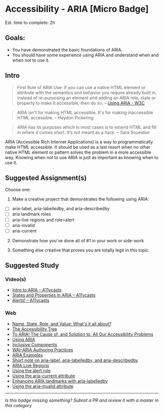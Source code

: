 Accessibility - ARIA [Micro Badge]
===================================================

Est. time to complete: 2h

Goals:
------

- You have demonstrated the basic foundations of ARIA.
- You should have some experience using ARIA and understand when and when not to use it.


Intro
-----

> First Rule of ARIA Use: If you can use a native HTML element or attribute with the semantics and behavior you require already built in, instead of re-purposing an element and adding an ARIA role, state or property to make it accessible, then do so. – [Using ARIA - W3C](https://www.w3.org/TR/using-aria/#rule1)

> ARIA isn't for making HTML accessible. It's for making inaccessible HTML accessible. – Heydon Pickering

> ARIA has its purposes which in most cases is to extend HTML and fill in where it comes short. It’s not meant as a hack. – Sara Soueidan‏

ARIA (Accessible Rich Internet Applications) is a way to programmatically make HTML accessible. It should be used as a last resort when no other native HTML element or pattern solves the problem in a more accessible way. Knowing when not to use ARIA is just as important as knowing when to use it.


Suggested Assignment(s)
---------------------

Choose one:

1) Make a creative project that demonstrates the following using ARIA:
- [ ] aria-label, aria-labelledby, and aria-describedby
- [ ] aria landmark roles
- [ ] aria-live regions and role=alert
- [ ] aria-invalid
- [ ] aria-current

2) Demonstrate how you've done all of #1 in your work or side-work

3) Something else creative that proves you are totally legit in this topic


Suggested Study
---------------

### Video(s)
- [Intro to ARIA – A11ycasts](https://www.youtube.com/watch?v=g9Qff0b-lHk)
- [States and Properties in ARIA – A11ycasts](https://www.youtube.com/watch?v=88tfx3jLV_M)
- [Alerts! – A11ycasts](https://www.youtube.com/watch?v=5lzAj1ahRSI)

### Web
- [Name, State, Role, and Value: What's it all about?](http://www.karlgroves.com/2013/03/02/name-state-role-and-value-whats-it-all-about/)
- [The Accessibility Tree](https://developers.google.com/web/fundamentals/accessibility/semantics-builtin/the-accessibility-tree)
- [To ARIA! The Cause of, and Solution to, All Our Accessibility Problems](https://webaim.org/blog/aria-cause-solution/)
- [Using ARIA](https://www.w3.org/TR/using-aria/)
- [Inclusive Components](https://inclusive-components.design/)
- [WAI-ARIA Authoring Practices](https://www.w3.org/TR/wai-aria-practices/)
- [ARIA Examples](http://heydonworks.com/practical_aria_examples/)
- [Short note on aria-label, aria-labelledby, and aria-describedby](https://developer.paciellogroup.com/blog/2017/07/short-note-on-aria-label-aria-labelledby-and-aria-describedby/)
- [ARIA Live Regions](https://developer.mozilla.org/en-US/docs/Web/Accessibility/ARIA/ARIA_Live_Regions)
- [Using the alert role](https://developer.mozilla.org/en-US/docs/Web/Accessibility/ARIA/ARIA_Techniques/Using_the_alert_role)
- [Using the aria-current attribute](https://tink.uk/using-the-aria-current-attribute/)
- [Enhancing ARIA landmarks with aria-labelledby](https://tink.uk/enhancing-aria-landmarks-with-aria-labelledby/)
- [Using the aria-invalid attribute](https://developer.mozilla.org/en-US/docs/Web/Accessibility/ARIA/ARIA_Techniques/Using_the_aria-invalid_attribute)


-----

  *Is this badge missing something? Submit a PR and review it with a master in this category*
